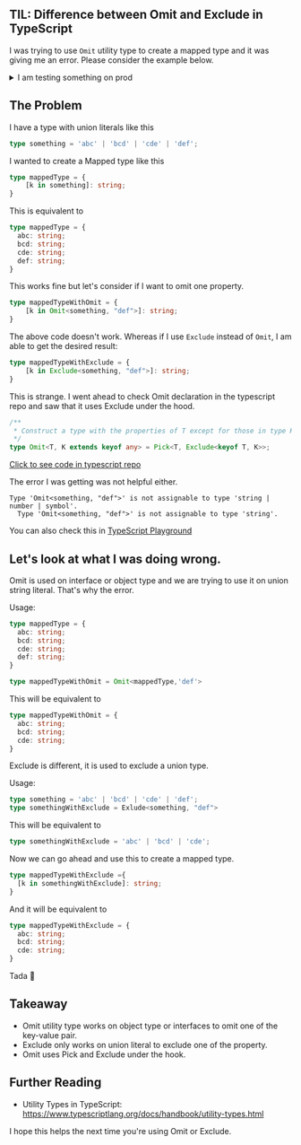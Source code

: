 ## TIL: Difference between Omit and Exclude in TypeScript

I was trying to use `Omit` utility type to create a mapped type and it was giving me an error. Please consider the example below.

<details>
<summary>I am testing something on prod</summary>
## Please ignore this, thanks
Something `code` block
</details>

## The Problem

I have a type with union literals like this

```ts
type something = 'abc' | 'bcd' | 'cde' | 'def';
```

I wanted to create a Mapped type like this

```ts
type mappedType = {
    [k in something]: string;
}
```

This is equivalent to 

```ts
type mappedType = {
  abc: string;
  bcd: string;
  cde: string;
  def: string;
}
```

This works fine but let's consider if I want to omit one property.

```ts
type mappedTypeWithOmit = {
    [k in Omit<something, "def">]: string;
}
```

The above code doesn't work. Whereas if I use `Exclude` instead of `Omit`, I am able to get the desired result:

```ts
type mappedTypeWithExclude = {
    [k in Exclude<something, "def">]: string;
}
```

This is strange. I went ahead to check Omit declaration in the typescript repo and saw that it uses Exclude under the hood. 

```ts
/**
 * Construct a type with the properties of T except for those in type K.
 */
type Omit<T, K extends keyof any> = Pick<T, Exclude<keyof T, K>>;
```

[Click to see code in typescript repo](https://github.com/microsoft/TypeScript/blob/663b19fe4a7c4d4ddaa61aedadd28da06acd27b6/tests/baselines/reference/mappedTypeUnionConstraintInferences.js#L2)

The error I was getting was not helpful either.

```
Type 'Omit<something, "def">' is not assignable to type 'string | number | symbol'.
  Type 'Omit<something, "def">' is not assignable to type 'string'.
```

You can also check this in [TypeScript Playground](https://www.typescriptlang.org/play?#code/C4TwDgpgBAzg9gWwsAFgSwHYHMoF4oDkAhgEYDGBUAPoeQCaU0Fl0SOGsBmBA3AFB8A9IKio0MKAHc4AJwDWMPqEhQiMmURABhFBDJy8UAN58oZqAG0DmWImTpsAXQBcsYDMxZ+AXyEiAklJEGMCicFCIaKFwGNBgMnCQMqBSuhhQZDIQRMCeESQAVnqhyhACwqLoEnRwEDAYBMBK4NAIRGCQdAAqLQDqUSgA8ghRhibmltbpw1EAPPBIYtgANFAARFxrAHwubh7YPuUiYhLAcOHS8hLBdFBYaABudbBESFAkEChED2hwAK4yVQSGZNUpQNodCDdPoDACiAA8yAAbP6sMamcxWKA2BHI1EQeZ2JZYVYbCCcba7GDuTyHMxAA)

## Let's look at what I was doing wrong.

Omit is used on interface or object type and we are trying to use it on union string literal. That's why the error.

Usage:

```ts
type mappedType = {
  abc: string;
  bcd: string;
  cde: string;
  def: string;
}

type mappedTypeWithOmit = Omit<mappedType,'def'>

```
This will be equivalent to

```ts
type mappedTypeWithOmit = {
  abc: string;
  bcd: string;
  cde: string;
}
```

Exclude is different, it is used to exclude a union type.

Usage:

```ts
type something = 'abc' | 'bcd' | 'cde' | 'def';
type somethingWithExclude = Exlude<something, "def">

```
This will be equivalent to

```ts
type somethingWithExclude = 'abc' | 'bcd' | 'cde';
```

Now we can go ahead and use this to create a mapped type.

```ts
type mappedTypeWithExclude ={
  [k in somethingWithExclude]: string;
}
```

And it will be equivalent to

```ts
type mappedTypeWithExclude = {
  abc: string;
  bcd: string;
  cde: string;
}
```
Tada 🎉

## Takeaway

- Omit utility type works on object type or interfaces to omit one of the key-value pair.
- Exclude only works on union literal to exclude one of the property.
- Omit uses Pick and Exclude under the hook.

## Further Reading
- Utility Types in TypeScript: https://www.typescriptlang.org/docs/handbook/utility-types.html

I hope this helps the next time you're using Omit or Exclude.
